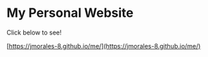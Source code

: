 # My Personal Website
Click below to see!

[https://jmorales-8.github.io/me/](https://jmorales-8.github.io/me/)

